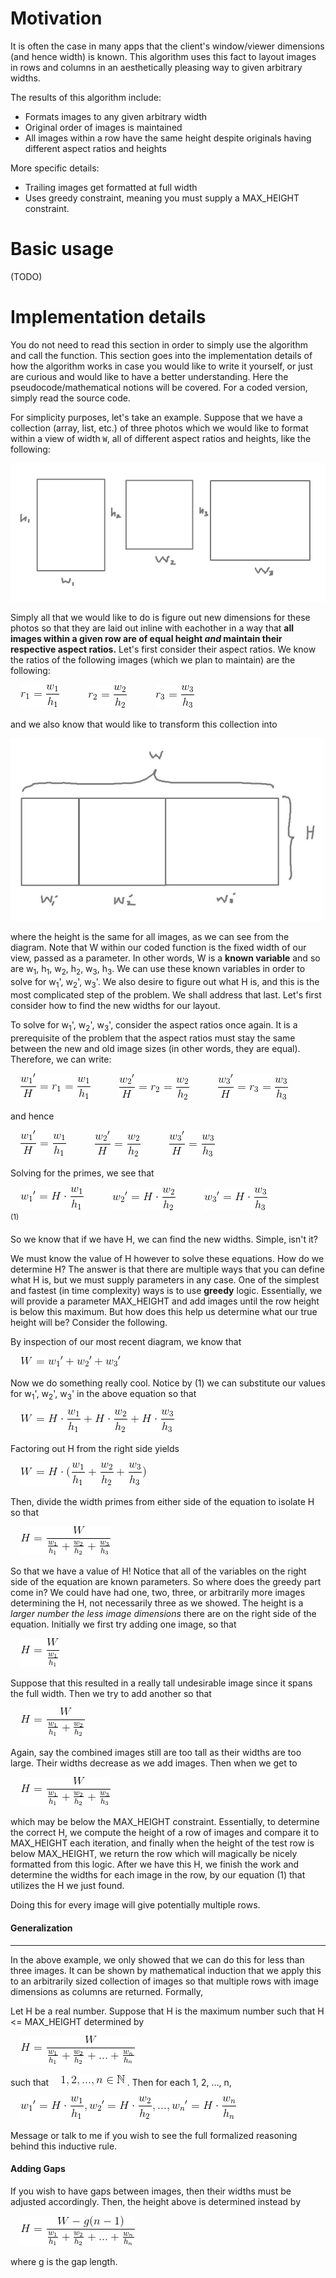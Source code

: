 # Motivation
It is often the case in many apps that the client's window/viewer dimensions (and hence width) is known. This algorithm uses this fact to layout images in rows and columns in an aesthetically pleasing way to given arbitrary widths. 

The results of this algorithm include: 
- Formats images to any given arbitrary width
- Original order of images is maintained
- All images within a row have the same height despite originals having different aspect ratios and heights

More specific details: 
- Trailing images get formatted at full width
- Uses greedy constraint, meaning you must supply a MAX_HEIGHT constraint. 

# Basic usage 
(TODO)

# Implementation details
You do not need to read this section in order to simply use the algorithm and call the function. This section goes into the implementation details of how the algorithm works in case you would like to write it yourself, or just are curious and would like to have a better understanding. Here the pseudocode/mathematical notions will be covered. For a coded version, simply read the source code.

For simplicity purposes, let's take an example. Suppose that we have a collection (array, list, etc.) of three photos which we would like to format within a view of width `W`, all of different aspect ratios and heights, like the following: 

![alt text](https://github.com/goggalore/dynamic-images/blob/master/docs/imgs/1.jpg?raw=true "three images") 

Simply all that we would like to do is figure out new dimensions for these photos so that they are laid out inline with eachother in a way that **all images within a given row are of equal height *and* maintain their respective aspect ratios.** Let's first consider their aspect ratios. We know the ratios of the following images (which we plan to maintain) are the following: 

&nbsp;&nbsp;&nbsp;&nbsp;![alt text](https://github.com/goggalore/dynamic-images/blob/master/docs/imgs/2.gif?raw=true) 　　　![alt text](https://github.com/goggalore/dynamic-images/blob/master/docs/imgs/3.gif?raw=true) 　　　![alt text](https://github.com/goggalore/dynamic-images/blob/master/docs/imgs/4.gif?raw=true)

and we also know that would like to transform this collection into

![alt text](https://github.com/goggalore/dynamic-images/blob/master/docs/imgs/5.jpg?raw=true "formatted images")

where the height is the same for all images, as we can see from the diagram. Note that W within our coded function is the fixed width of our view, passed as a parameter. In other words, W is a **known variable** and so are w<sub>1</sub>, h<sub>1</sub>, w<sub>2</sub>, h<sub>2</sub>, w<sub>3</sub>, h<sub>3</sub>. We can use these known variables in order to solve for w<sub>1</sub>', w<sub>2</sub>', w<sub>3</sub>'. We also desire to figure out what H is, and this is the most complicated step of the problem. We shall address that last. Let's first consider how to find the new widths for our layout. 

To solve for w<sub>1</sub>', w<sub>2</sub>', w<sub>3</sub>', consider the aspect ratios once again. It is a prerequisite of the problem that the aspect ratios must stay the same between the new and old image sizes (in other words, they are equal). Therefore, we can write:

&nbsp;&nbsp;&nbsp;&nbsp;![alt text](https://github.com/goggalore/dynamic-images/blob/master/docs/imgs/6.gif?raw=true) 　　　![alt text](https://github.com/goggalore/dynamic-images/blob/master/docs/imgs/7.gif?raw=true) 　　　![alt text](https://github.com/goggalore/dynamic-images/blob/master/docs/imgs/8.gif?raw=true)

and hence

&nbsp;&nbsp;&nbsp;&nbsp;![alt text](https://github.com/goggalore/dynamic-images/blob/master/docs/imgs/9-1.gif?raw=true) 　　　![alt text](https://github.com/goggalore/dynamic-images/blob/master/docs/imgs/10.gif?raw=true) 　　　![alt text](https://github.com/goggalore/dynamic-images/blob/master/docs/imgs/11.gif?raw=true)

Solving for the primes, we see that

&nbsp;&nbsp;&nbsp;&nbsp;![alt text](https://github.com/goggalore/dynamic-images/blob/master/docs/imgs/12.gif?raw=true) 　　　![alt text](https://github.com/goggalore/dynamic-images/blob/master/docs/imgs/13.gif?raw=true) 　　　![alt text](https://github.com/goggalore/dynamic-images/blob/master/docs/imgs/14.gif?raw=true) 　　　 　　　 　<sup>(1)</sup>

So we know that if we have H, we can find the new widths. Simple, isn't it?

We must know the value of H however to solve these equations. How do we determine H? The answer is that there are multiple ways that you can define what H is, but we must supply parameters in any case. One of the simplest and fastest (in time complexity) ways is to use **greedy** logic. Essentially, we will provide a parameter MAX_HEIGHT and add images until the row height is below this maximum. But how does this help us determine what our true height will be? Consider the following. 

By inspection of our most recent diagram, we know that

&nbsp;&nbsp;&nbsp;&nbsp;![alt text](https://github.com/goggalore/dynamic-images/blob/master/docs/imgs/15.gif?raw=true)

Now we do something really cool. Notice by (1) we can substitute our values for w<sub>1</sub>', w<sub>2</sub>', w<sub>3</sub>' in the above equation so that

&nbsp;&nbsp;&nbsp;&nbsp;![alt text](https://github.com/goggalore/dynamic-images/blob/master/docs/imgs/16.gif?raw=true)

Factoring out H from the right side yields

&nbsp;&nbsp;&nbsp;&nbsp;![alt text](https://github.com/goggalore/dynamic-images/blob/master/docs/imgs/17.gif?raw=true)

Then, divide the width primes from either side of the equation to isolate H so that

&nbsp;&nbsp;&nbsp;&nbsp;![alt text](https://github.com/goggalore/dynamic-images/blob/master/docs/imgs/18.gif?raw=true)

So that we have a value of H! Notice that all of the variables on the right side of the equation are known parameters. So where does the greedy part come in? We could have had one, two, three, or arbitrarily more images determining the H, not necessarily three as we showed. The height is a *larger number the less image dimensions* there are on the right side of the equation. Initially we first try adding one image, so that

&nbsp;&nbsp;&nbsp;&nbsp;![alt text](https://github.com/goggalore/dynamic-images/blob/master/docs/imgs/20.gif?raw=true)

Suppose that this resulted in a really tall undesirable image since it spans the full width. Then we try to add another so that 

&nbsp;&nbsp;&nbsp;&nbsp;![alt text](https://github.com/goggalore/dynamic-images/blob/master/docs/imgs/19.gif?raw=true)

Again, say the combined images still are too tall as their widths are too large. Their widths decrease as we add images. Then when we get to 

&nbsp;&nbsp;&nbsp;&nbsp;![alt text](https://github.com/goggalore/dynamic-images/blob/master/docs/imgs/18.gif?raw=true)

which may be below the MAX_HEIGHT constraint. Essentially, to determine the correct H, we compute the height of a row of images and compare it to MAX_HEIGHT each iteration, and finally when the height of the test row is below MAX_HEIGHT, we return the row which will magically be nicely formatted from this logic. After we have this H, we finish the work and determine the widths for each image in the row, by our equation (1) that utilizes the H we just found. 

Doing this for every image will give potentially multiple rows.

#### Generalization
--- 

In the above example, we only showed that we can do this for less than three images. It can be shown by mathematical induction that we apply this to an arbitrarily sized collection of images so that multiple rows with image dimensions as columns are returned. Formally, 

Let H be a real number. Suppose that H is the maximum number such that H <= MAX_HEIGHT determined by 

&nbsp;&nbsp;&nbsp;&nbsp;![alt text](https://github.com/goggalore/dynamic-images/blob/master/docs/imgs/21.gif?raw=true)

such that
&nbsp;&nbsp;&nbsp;&nbsp;![alt text](https://github.com/goggalore/dynamic-images/blob/master/docs/imgs/22.gif?raw=true)
. Then for each 1, 2, ..., n, 

&nbsp;&nbsp;&nbsp;&nbsp;![alt text](https://github.com/goggalore/dynamic-images/blob/master/docs/imgs/23.gif?raw=true)

Message or talk to me if you wish to see the full formalized reasoning behind this inductive rule. 

#### Adding Gaps 
If you wish to have gaps between images, then their widths must be adjusted accordingly. Then, the height above is determined instead by 

&nbsp;&nbsp;&nbsp;&nbsp;![alt text](https://github.com/goggalore/dynamic-images/blob/master/docs/imgs/24.gif?raw=true)

where g is the gap length.
